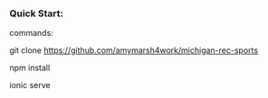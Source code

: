 

### Quick Start:

commands: 

git clone https://github.com/amymarsh4work/michigan-rec-sports

npm install

ionic serve

